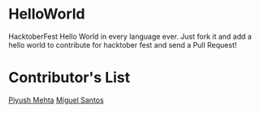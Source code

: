 # HelloWorld
HacktoberFest Hello World in every language ever.
Just fork it and add a hello world to contribute for hacktober fest and send a Pull Request!

# Contributor's List
[Piyush Mehta](https://github.com/piyush97)
[Miguel Santos](https://github.com/Cotemero)
